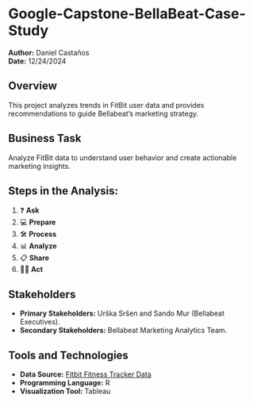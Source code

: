 # Google-Capstone-BellaBeat-Case-Study

**Author:** Daniel Castaños  
**Date:** 12/24/2024 

## Overview  
This project analyzes trends in FitBit user data and provides recommendations to guide Bellabeat’s marketing strategy.  

## Business Task  
Analyze FitBit data to understand user behavior and create actionable marketing insights.  

## Steps in the Analysis:  
1. ❓ **Ask**  
2. 💻 **Prepare**  
3. 🛠 **Process**  
4. 📊 **Analyze**  
5. 📋 **Share**  
6. 🧗‍♀️ **Act**  

## Stakeholders  
- **Primary Stakeholders:** Urška Sršen and Sando Mur (Bellabeat Executives).  
- **Secondary Stakeholders:** Bellabeat Marketing Analytics Team.  

## Tools and Technologies  
- **Data Source:** [Fitbit Fitness Tracker Data](https://www.kaggle.com/arashnic/fitbit)  
- **Programming Language:** R  
- **Visualization Tool:** Tableau  
